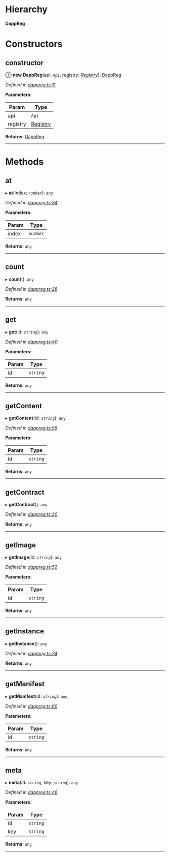 

# Hierarchy

**DappReg**

# Constructors

<a id="constructor"></a>

##  constructor

⊕ **new DappReg**(api: *`Api`*, registry: *[Registry](_registry_.registry.md)*): [DappReg](_dappreg_.dappreg.md)

*Defined in [dappreg.ts:11](https://github.com/paritytech/js-libs/blob/9aff8ef/packages/contracts/src/dappreg.ts#L11)*

**Parameters:**

| Param | Type |
| ------ | ------ |
| api | `Api` |
| registry | [Registry](_registry_.registry.md) |

**Returns:** [DappReg](_dappreg_.dappreg.md)

___

# Methods

<a id="at"></a>

##  at

▸ **at**(index: *`number`*): `any`

*Defined in [dappreg.ts:34](https://github.com/paritytech/js-libs/blob/9aff8ef/packages/contracts/src/dappreg.ts#L34)*

**Parameters:**

| Param | Type |
| ------ | ------ |
| index | `number` |

**Returns:** `any`

___
<a id="count"></a>

##  count

▸ **count**(): `any`

*Defined in [dappreg.ts:28](https://github.com/paritytech/js-libs/blob/9aff8ef/packages/contracts/src/dappreg.ts#L28)*

**Returns:** `any`

___
<a id="get"></a>

##  get

▸ **get**(id: *`string`*): `any`

*Defined in [dappreg.ts:40](https://github.com/paritytech/js-libs/blob/9aff8ef/packages/contracts/src/dappreg.ts#L40)*

**Parameters:**

| Param | Type |
| ------ | ------ |
| id | `string` |

**Returns:** `any`

___
<a id="getcontent"></a>

##  getContent

▸ **getContent**(id: *`string`*): `any`

*Defined in [dappreg.ts:56](https://github.com/paritytech/js-libs/blob/9aff8ef/packages/contracts/src/dappreg.ts#L56)*

**Parameters:**

| Param | Type |
| ------ | ------ |
| id | `string` |

**Returns:** `any`

___
<a id="getcontract"></a>

##  getContract

▸ **getContract**(): `any`

*Defined in [dappreg.ts:20](https://github.com/paritytech/js-libs/blob/9aff8ef/packages/contracts/src/dappreg.ts#L20)*

**Returns:** `any`

___
<a id="getimage"></a>

##  getImage

▸ **getImage**(id: *`string`*): `any`

*Defined in [dappreg.ts:52](https://github.com/paritytech/js-libs/blob/9aff8ef/packages/contracts/src/dappreg.ts#L52)*

**Parameters:**

| Param | Type |
| ------ | ------ |
| id | `string` |

**Returns:** `any`

___
<a id="getinstance"></a>

##  getInstance

▸ **getInstance**(): `any`

*Defined in [dappreg.ts:24](https://github.com/paritytech/js-libs/blob/9aff8ef/packages/contracts/src/dappreg.ts#L24)*

**Returns:** `any`

___
<a id="getmanifest"></a>

##  getManifest

▸ **getManifest**(id: *`string`*): `any`

*Defined in [dappreg.ts:60](https://github.com/paritytech/js-libs/blob/9aff8ef/packages/contracts/src/dappreg.ts#L60)*

**Parameters:**

| Param | Type |
| ------ | ------ |
| id | `string` |

**Returns:** `any`

___
<a id="meta"></a>

##  meta

▸ **meta**(id: *`string`*, key: *`string`*): `any`

*Defined in [dappreg.ts:46](https://github.com/paritytech/js-libs/blob/9aff8ef/packages/contracts/src/dappreg.ts#L46)*

**Parameters:**

| Param | Type |
| ------ | ------ |
| id | `string` |
| key | `string` |

**Returns:** `any`

___

